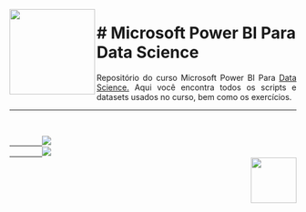 <p><img src="https://user-images.githubusercontent.com/63436406/128919530-022ebac9-3f37-4e84-a08c-fb6f1f74b7a7.png" align="left" height="150px" width="150px">
    <h1># Microsoft Power BI Para Data Science</h1> 
    <p align="justify">
    Repositório do curso Microsoft Power BI Para <a href="https://www.datascienceacademy.com.br/">Data Science.<a> Aqui você encontra todos os scripts e datasets usados no curso, bem como os exercícios.
    </p>
</p>      

---

<br>
    <code><a href="https:/discord.com">
        <img src="https://img.shields.io/badge/Léo Albergaria%20-%237289DA.svg?&style=for-the-badge&logo=discord&logoColor=white" /></a></code>
    <code><a href="https://www.linkedin.com/in/adm-leo-albergaria/">
        <img src="https://img.shields.io/badge/linkedin%20-%230077B5.svg?&style=for-the-badge&logo=linkedin&logoColor=white" /></a></code>
<br>     

<a href="https://www.datascienceacademy.com.br/">
    <img src="https://user-images.githubusercontent.com/63436406/128919036-2d7776ca-576a-4375-a6b5-7cdd28021e2a.png" align="right" height="80px" width="80px" ></a>
